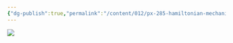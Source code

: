 ```yaml
---
{"dg-publish":true,"permalink":"/content/012/px-285-hamiltonian-mechanics-and-fluid-dynamics/px-285-b-0-fluid-dynamics/","pinned":true,"noteIcon":"2","created":"2024-11-27T22:45:28.327+00:00","updated":"2024-12-17T00:12:01.903+00:00"}
---
```


<img src = 'https://www.thisiscolossal.com/wp-content/uploads/2018/12/agifcolossalflow2.gif'  class = 'banner'>

